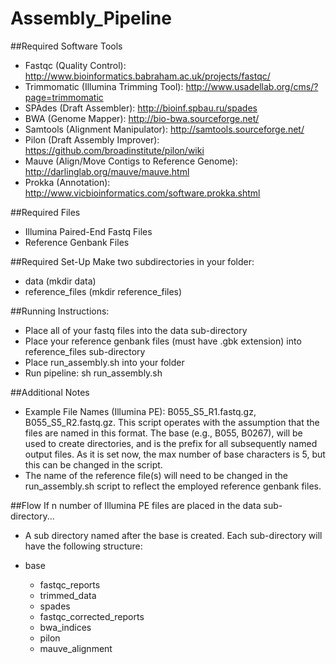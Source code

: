 # Assembly_Pipeline

##Required Software Tools
* Fastqc (Quality Control): http://www.bioinformatics.babraham.ac.uk/projects/fastqc/
* Trimmomatic (Illumina Trimming Tool): http://www.usadellab.org/cms/?page=trimmomatic
* SPAdes (Draft Assembler): http://bioinf.spbau.ru/spades
* BWA (Genome Mapper): http://bio-bwa.sourceforge.net/
* Samtools (Alignment Manipulator): http://samtools.sourceforge.net/
* Pilon (Draft Assembly Improver): https://github.com/broadinstitute/pilon/wiki
* Mauve (Align/Move Contigs to Reference Genome): http://darlinglab.org/mauve/mauve.html
* Prokka (Annotation): http://www.vicbioinformatics.com/software.prokka.shtml

##Required Files
* Illumina Paired-End Fastq Files
* Reference Genbank Files

##Required Set-Up
Make two subdirectories in your folder: 
* data (mkdir data)
* reference_files (mkdir reference_files)

##Running Instructions:
* Place all of your fastq files into the data sub-directory
* Place your reference genbank files (must have .gbk extension) into reference_files sub-directory
* Place run_assembly.sh into your folder
* Run pipeline: sh run_assembly.sh

##Additional Notes
* Example File Names (Illumina PE): B055_S5_R1.fastq.gz, B055_S5_R2.fastq.gz. This script operates with the assumption that the files are named in this format. The base (e.g., B055, B0267), will be used to create directories, and is the prefix for all subsequently named output files. As it is set now, the max number of base characters is 5, but this can be changed in the script.
* The name of the reference file(s) will need to be changed in the run_assembly.sh script to reflect the employed reference genbank files.

##Flow
If n number of Illumina PE files are placed in the data sub-directory...
* A sub directory named after the base is created. Each sub-directory will have the following structure:

* base
	* fastqc_reports
	* trimmed_data
	* spades
	* fastqc_corrected_reports
	* bwa_indices
	* pilon
	* mauve_alignment
